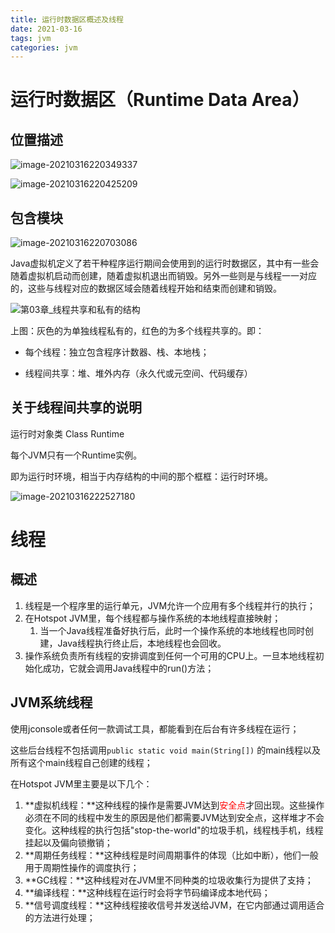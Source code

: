```yaml
---
title: 运行时数据区概述及线程
date: 2021-03-16
tags: jvm
categories: jvm
---
```


# 运行时数据区（Runtime Data Area）

## 位置描述

![image-20210316220349337](http://mkstatic.lianbian.net/image-20210316220349337.png)

![image-20210316220425209](http://mkstatic.lianbian.net/image-20210316220425209.png)

## 包含模块

![image-20210316220703086](http://mkstatic.lianbian.net/image-20210316220703086.png)



​	Java虚拟机定义了若干种程序运行期间会使用到的运行时数据区，其中有一些会随着虚拟机启动而创建，随着虚拟机退出而销毁。另外一些则是与线程一一对应的，这些与线程对应的数据区域会随着线程开始和结束而创建和销毁。

![第03章_线程共享和私有的结构](http://mkstatic.lianbian.net/%E7%AC%AC03%E7%AB%A0_%E7%BA%BF%E7%A8%8B%E5%85%B1%E4%BA%AB%E5%92%8C%E7%A7%81%E6%9C%89%E7%9A%84%E7%BB%93%E6%9E%84.jpg)

上图：灰色的为单独线程私有的，红色的为多个线程共享的。即：

- 每个线程：独立包含程序计数器、栈、本地栈；

- 线程间共享：堆、堆外内存（永久代或元空间、代码缓存）

  

## 关于线程间共享的说明

运行时对象类 Class Runtime

每个JVM只有一个Runtime实例。

即为运行时环境，相当于内存结构的中间的那个框框：运行时环境。

![image-20210316222527180](http://mkstatic.lianbian.net/image-20210316222527180.png)

# 线程

## 概述

1. 线程是一个程序里的运行单元，JVM允许一个应用有多个线程并行的执行；
2. 在Hotspot JVM里，每个线程都与操作系统的本地线程直接映射；
   1. 当一个Java线程准备好执行后，此时一个操作系统的本地线程也同时创建，Java线程执行终止后，本地线程也会回收。
3. 操作系统负责所有线程的安排调度到任何一个可用的CPU上。一旦本地线程初始化成功，它就会调用Java线程中的run()方法；

## JVM系统线程

使用jconsole或者任何一款调试工具，都能看到在后台有许多线程在运行；

这些后台线程不包括调用`public static void main(String[])` 的main线程以及所有这个main线程自己创建的线程；

在Hotspot JVM里主要是以下几个：

1. **虚拟机线程：**这种线程的操作是需要JVM达到<font style="color:red">安全点</font>才回出现。这些操作必须在不同的线程中发生的原因是他们都需要JVM达到安全点，这样堆才不会变化。这种线程的执行包括"stop-the-world"的垃圾手机，线程栈手机，线程挂起以及偏向锁撤销；
2. **周期任务线程：**这种线程是时间周期事件的体现（比如中断），他们一般用于周期性操作的调度执行；
3. **GC线程：**这种线程对在JVM里不同种类的垃圾收集行为提供了支持；
4. **编译线程：**这种线程在运行时会将字节码编译成本地代码；
5. **信号调度线程：**这种线程接收信号并发送给JVM，在它内部通过调用适合的方法进行处理；


